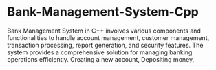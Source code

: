 # Bank-Management-System-Cpp
Bank Management System in C++ involves various components and functionalities to handle account management, customer management, transaction processing, report generation, and security features. The system provides a comprehensive solution for managing banking operations efficiently.
 Creating a new account,
 Depositing money,
